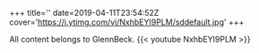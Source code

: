 +++
title=''
date=2019-04-11T23:54:52Z
cover='https://i.ytimg.com/vi/NxhbEYI9PLM/sddefault.jpg'
+++

All content belongs to GlennBeck.
{{< youtube NxhbEYI9PLM >}}
